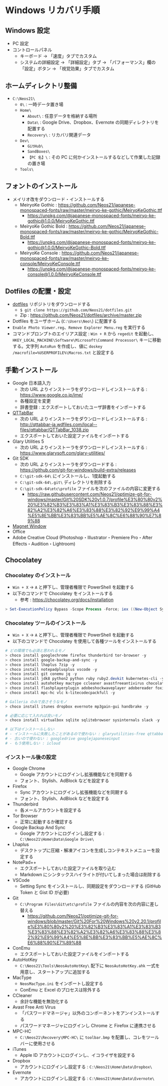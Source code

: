 # Windows リカバリ手順


## Windows 設定

- PC 設定
- コントロールパネル
    - キーボード → 「速度」タブでカスタム
    - システムの詳細設定 → 「詳細設定」タブ → 「パフォーマンス」欄の「設定」ボタン → 「視覚効果」タブでカスタム


## ホームディレクトリ整備

- `C:\Neos21\`
    - `0\` : 一時データ置き場
    - `Home\`
        - `About\` : 任意データを格納する場所
        - `Data\` : Google Drive、Dropbox、Evernote の同期ディレクトリを配置する
        - `Recovery\` : リカバリ関連データ
    - `Dev\`
        - `GitHub\`
        - `SandBoxes\`
        - `【PC 名】\` : その PC に何かインストールするなどして作業した記録の置き場
    - `Tools\`


## フォントのインストール

- メイリオ改をダウンロード・インストールする
    - MeiryoKe Gothic : <https://github.com/Neos21/japanese-monospaced-fonts/raw/master/meiryo-ke-gothic/MeiryoKeGothic.ttf>
        - <https://unpkg.com/@japanese-monospaced-fonts/meiryo-ke-gothic@1.0.0/MeiryoKeGothic.ttf>
    - MeiryoKe Gothic Bold : <https://github.com/Neos21/japanese-monospaced-fonts/raw/master/meiryo-ke-gothic/MeiryoKeGothic-Bold.ttf>
        - <https://unpkg.com/@japanese-monospaced-fonts/meiryo-ke-gothic@1.0.0/MeiryoKeGothic-Bold.ttf>
    - MeiryoKe Console : <https://github.com/Neos21/japanese-monospaced-fonts/raw/master/meiryo-ke-console/MeiryoKeConsole.ttf>
        - <https://unpkg.com/@japanese-monospaced-fonts/meiryo-ke-console@1.0.0/MeiryoKeConsole.ttf>


## Dotfiles の配置・設定

- [dotfiles](https://github.com/Neos21/dotfiles) リポジトリをダウンロードする
    - `$ git clone https://github.com/Neos21/dotfiles.git`
    - Zip : <https://github.com/Neos21/dotfiles/archive/master.zip>
- Dotfiles をユーザホーム (`C:\Users\Neo\`) に配置する
- `Enable Photo Viewer.reg`、`Remove Explorer Menu.reg` を実行する
- コマンドプロンプトのエイリアス設定 : `Win + R` から `regedit` を起動し、`HKEY_LOCAL_MACHINE\Software\Microsoft\Command Processor\` キーに移動する。文字列 `AutoRun` を作成し、値に `doskey /macrofile=%USERPROFILE%\Macros.txt` と設定する


## 手動インストール

- Google 日本語入力
    - 次の URL よりインストーラをダウンロードしインストールする : <https://www.google.co.jp/ime/>
    - 各種設定を変更
    - 辞書登録 : エクスポートしておいたユーザ辞書をインポートする
- [QTTabBar](http://qttabbar-ja.wikidot.com/)
    - 次の URL よりインストーラをダウンロードしインストールする : <http://qttabbar-ja.wdfiles.com/local--files/qttabbar/QTTabBar_1038.zip>
    - エクスポートしておいた設定ファイルをインポートする
- Glary Utilities 5
    - 次の URL よりインストーラをダウンロードしインストールする : <https://www.glarysoft.com/glary-utilities/>
- Git SDK
    - 次の URL よりインストーラをダウンロードする : <https://github.com/git-for-windows/build-extra/releases>
    - `C:\git-sdk-64\` にインストールし、1度起動する
    - `C:\git-sdk-64\.git\` ディレクトリを削除する
    - `C:\git-sdk-64\etc\profile` ファイルを次のファイルの内容に変更する
        - <https://raw.githubusercontent.com/Neos21/optimize-git-for-windows/master/Git%20SDK%20v1.0.7/profile%E3%80%80v2%20%E3%82%B3%E3%83%A1%E3%83%B3%E3%83%88%E3%82%A2%E3%82%A6%E3%83%88%E3%82%92%E9%99%A4%E5%8E%BB%E3%83%BB%E5%AE%8C%E6%88%90%E7%89%88>
- [Magnet Window](https://www.vector.co.jp/soft/dl/winnt/util/se175660.html)
- Office
- Adobe Creative Cloud (Photoshop・Illustrator・Premiere Pro・After Effects・Audition・Lightroom)


## Chocolatey

### Chocolatey のインストール

- `Win + X` → `A` と押下し、管理者権限で PowerShell を起動する
- 以下のコマンドで Chocolatey をインストールする
    - 参考 : <https://chocolatey.org/docs/installation>

```ps1
> Set-ExecutionPolicy Bypass -Scope Process -Force; iex ((New-Object System.Net.WebClient).DownloadString('https://chocolatey.org/install.ps1'))
```

### Chocolatey ツールのインストール

- `Win + X` → `A` と押下し、管理者権限で PowerShell を起動する
- 以下のコマンドで Chocolatey を使用して各種ツールをインストールする

```ps1
# どの環境でも必須と思われるモノ
> choco install googlechrome firefox thunderbird tor-browser -y
> choco install google-backup-and-sync -y
> choco install lhaplus 7zip -y
> choco install notepadplusplus vscode -y
> choco install git conemu jq -y
> choco install jdk8 python2 python ruby ruby2.devkit kubernetes-cli -y
> choco install autohotkey mactype ccleaner avastfreeantivirus chocolateygui -y
> choco install flashplayerplugin adobeshockwaveplayer adobereader foxitreader -y
> choco install mpc-hc vlc k-litecodecpackfull -y

# Galleria のみで良さそうなモノ 
> choco install itunes dropbox evernote mp3gain-gui handbrake -y

# 必要に応じて入れれば良いモノ
> choco install virtualbox sqlite sqlitebrowser sysinternals slack -y

# 以下はインストールしない
# - インストールに失敗したことがあるので使わない : glaryutilities-free qttabbar
# - 古いので使わない : googledrive googlejapaneseinput
# - もう使用しない : icloud
```

### インストール後の設定

- Google Chrome
    - Google アカウントにログインし拡張機能などを同期する
    - フォント、Stylish、AdBlock などを設定する
- Firefox
    - Sync アカウントにログインし拡張機能などを同期する
    - フォント、Stylish、AdBlock などを設定する
- Thunderbird
    - 各メールアカウントを設定する
- Tor Browser
    - 正常に起動するか確認する
- Google Backup And Sync
    - Google アカウントにログインし設定する : `C:\Neos21\Home\Data\Google Drive\`
- Lhaplus
    - デスクトップに圧縮・解凍アイコンを生成しコンテキストメニューを設定する
- NotePad++
    - エクスポートしておいた設定ファイルを取り込む
    - Markdown にシンタックスハイライトが付いてしまった場合は削除する
- VSCode
    - Setting Sync をインストールし、同期設定をダウンロードする (GitHub Token と Gist ID が必要)
- Git
    - `C:\Program Files\Git\etc\profile` ファイルの内容を次の内容に差し替える
        - <https://github.com/Neos21/optimize-git-for-windows/blob/master/Git%20For%20Windows%20v2.20.1/profile%E3%80%80v2%20%E3%82%B3%E3%83%A1%E3%83%B3%E3%83%88%E3%82%A2%E3%82%A6%E3%83%88%E3%82%92%E9%99%A4%E5%8E%BB%E3%83%BB%E5%AE%8C%E6%88%90%E7%89%88>
- ConEmu
    - エクスポートしておいた設定ファイルをインポートする
- AutoHotKey
    - `C:\Neos21\Tools\NeosAutoHotKey\` 配下に `NeosAutoHotKey.ahk` 一式を用意し、スタートアップに追加する
- MacType
    - `NeosMacType.ini` をインポートし設定する
    - ConEmu と Excel のプロセスは除外する
- CCleaner
    - 余計な機能を無効化する
- Avast Free Anti Virus
    - 「パスワードマネージャ」以外のコンポーネントをアンインストールする
    - パスワードマネージャにログインし Chrome と Firefox に連携させる
- MPC-HC
    - `C:\Neos21\Recovery\MPC-HC\` に `toolbar.bmp` を配置し、コレをツールバーに使用させる
- iTunes
    - Apple ID アカウントにログインし、イコライザを設定する
- Dropbox
    - アカウントにログインし設定する : `C:\Neos21\Home\Data\Dropbox\`
- Evernote
    - アカウントにログインし設定する : `C:\Neos21\Home\Data\Evernote\`
